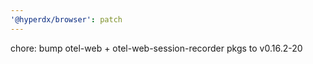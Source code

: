 ```yaml
---
'@hyperdx/browser': patch
---
```


chore: bump otel-web + otel-web-session-recorder pkgs to v0.16.2-20
